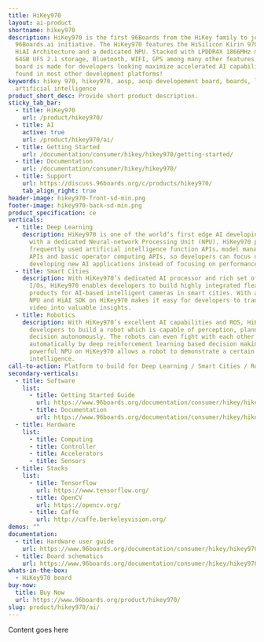 ```yaml
---
title: HiKey970
layout: ai-product
shortname: hikey970
description: HiKey970 is the first 96Boards from the HiKey family to join the
  96Boards.ai initiative. The HiKey970 features the HiSilicon Kirin 970 SoC with
  HiAI Architecture and a dedicated NPU. Stacked with LPDDR4X 1866MHz memory,
  64GB UFS 2.1 storage, Bluetooth, WIFI, GPS among many other features, this
  board is made for developers looking maximize accelerated AI capabilities not
  found in most other development platforms!
keywords: hikey 970, hikey970, aosp, aosp developement board, boards, linux, ai,
  artificial intelligence
product_short_desc: Provide short product description.
sticky_tab_bar:
  - title: HiKey970
    url: /product/hikey970/
  - title: AI
    active: true
    url: /product/hikey970/ai/
  - title: Getting Started
    url: /documentation/consumer/hikey/hikey970/getting-started/
  - title: Documentation
    url: /documentation/consumer/hikey/hikey970/
  - title: Support
    url: https://discuss.96boards.org/c/products/hikey970/
    tab_align_right: true
header-image: hikey970-front-sd-min.png
footer-image: hikey970-back-sd-min.png
product_specification: ce
verticals:
  - title: Deep Learning
    description: HiKey970 is one of the world‘s first edge AI developing platform
      with a dedicated Neural-network Processing Unit (NPU). HiKey970 provides
      frequently used artificial intelligence function APIs，model management
      APIs and basic operator computing APIs, so developers can focus on
      developing new AI applications instead of focusing on performance tuning.
  - title: Smart Cities
    description: With HiKey970’s dedicated AI processor and rich set of imaging and
      I/Os, HiKey970 enables developers to build highly integrated flexible
      products for AI-based intelligent cameras in smart cities. With a powerful
      NPU and HiAI SDK on HiKey970 makes it easy for developers to transform
      video into valuable insights.
  - title: Robotics
    description: With HiKey970’s excellent AI capabilities and ROS, HiKey970 enables
      developers to build a robot which is capable of perception, planning,
      decision autonomously. The robots can even fight with each other
      automatically by deep reinforcement learning based decision making. The
      powerful NPU on HiKey970 allows a robot to demonstrate a certain level of
      intelligence.
call-to-action: Platform to build for Deep Learning / Smart Cities / Robotics
secondary-verticals:
  - title: Software
    list:
      - title: Getting Started Guide
        url: https://www.96boards.org/documentation/consumer/hikey/hikey970/getting-started/
      - title: Documentation
        url: https://www.96boards.org/documentation/consumer/hikey/hikey970/
  - title: Hardware
    list:
      - title: Computing
      - title: Controller
      - title: Accelerators
      - title: Sensors
  - title: Stacks
    list:
      - title: Tensorflow
        url: https://www.tensorflow.org/
      - title: OpenCV
        url: https://opencv.org/
      - title: Caffe
        url: http://caffe.berkeleyvision.org/
demos: ""
documentation:
  - title: Hardware user guide
    url: https://www.96boards.org/documentation/consumer/hikey/hikey970/hardware-docs/files/hikey970-user-manual.pdf
  - title: Board schematics
    url: https://www.96boards.org/documentation/consumer/hikey/hikey970/hardware-docs/files/hikey970-schematics.pdf
whats-in-the-box:
  - HiKey970 board
buy-now:
  title: Buy Now
  url: https://www.96boards.org/product/hikey970/
slug: product/hikey970/ai/
---
```

Content goes here
